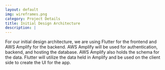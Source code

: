 ```yaml
---
layout: default
img: wireframes.png
category: Project Details
title: Initial Design Architecture
description: |
---
```

For our initial design architecture, we are using Flutter for the frontend and AWS Amplify for the backend. AWS Amplify will be used for authentication, backend, and hosting the database. AWS Amplify also holds the schema for the data. Flutter will utilize the data held in Amplify and be used on the client side to create the UI for the app.